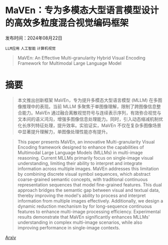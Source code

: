 # MaVEn：专为多模态大型语言模型设计的高效多粒度混合视觉编码框架

发布时间：2024年08月22日

`LLM应用` `人工智能` `计算机视觉`

> MaVEn: An Effective Multi-granularity Hybrid Visual Encoding Framework for Multimodal Large Language Model

# 摘要

> 本文推出创新框架 MaVEn，专为提升多模态大型语言模型 (MLLM) 在多图像推理中的表现。当前 MLLM 多聚焦于单图像理解，限制了跨图像信息整合能力。MaVEn 通过融合离散视觉符号与连续表示序列，有效弥合视觉与文本间的语义鸿沟，增强多图像信息处理能力。同时，引入动态缩减机制优化长序列特征处理，提升效率。实验证实，MaVEn 不仅在复杂多图像场景中显著提升理解力，单图像处理性能亦有提升。

> This paper presents MaVEn, an innovative Multi-granularity Visual Encoding framework designed to enhance the capabilities of Multimodal Large Language Models (MLLMs) in multi-image reasoning. Current MLLMs primarily focus on single-image visual understanding, limiting their ability to interpret and integrate information across multiple images. MaVEn addresses this limitation by combining discrete visual symbol sequences, which abstract coarse-grained semantic concepts, with traditional continuous representation sequences that model fine-grained features. This dual approach bridges the semantic gap between visual and textual data, thereby improving the model's ability to process and interpret information from multiple images effectively. Additionally, we design a dynamic reduction mechanism by for long-sequence continuous features to enhance multi-image processing efficiency. Experimental results demonstrate that MaVEn significantly enhances MLLMs' understanding in complex multi-image scenarios, while also improving performance in single-image contexts.

[Arxiv](https://arxiv.org/abs/2408.12321)